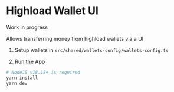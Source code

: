 # Highload Wallet UI

Work in progress

Allows transferring money from highload wallets via a UI

1. Setup wallets in `src/shared/wallets-config/wallets-config.ts`

2. Run the App

```sh
# NodeJS v18.18+ is required
yarn install
yarn dev
```
